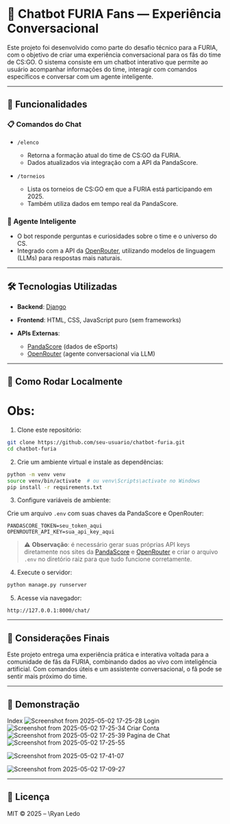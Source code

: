 # 🐺 Chatbot FURIA Fans — Experiência Conversacional

Este projeto foi desenvolvido como parte do desafio técnico para a FURIA, com o objetivo de criar uma experiência conversacional para os fãs do time de CS\:GO. O sistema consiste em um chatbot interativo que permite ao usuário acompanhar informações do time, interagir com comandos específicos e conversar com um agente inteligente.

---

## 🚀 Funcionalidades

### 📋 Comandos do Chat

* `/elenco`

  * Retorna a formação atual do time de CS\:GO da FURIA.
  * Dados atualizados via integração com a API da PandaScore.

* `/torneios`

  * Lista os torneios de CS\:GO em que a FURIA está participando em 2025.
  * Também utiliza dados em tempo real da PandaScore.

### 💬 Agente Inteligente

* O bot responde perguntas e curiosidades sobre o time e o universo do CS.
* Integrado com a API da [OpenRouter](https://openrouter.ai/), utilizando modelos de linguagem (LLMs) para respostas mais naturais.

---

## 🛠️ Tecnologias Utilizadas

* **Backend**: [Django](https://www.djangoproject.com/)
* **Frontend**: HTML, CSS, JavaScript puro (sem frameworks)
* **APIs Externas**:

  * [PandaScore](https://developers.pandascore.co/) (dados de eSports)
  * [OpenRouter](https://openrouter.ai/) (agente conversacional via LLM)

---

## 📂 Como Rodar Localmente

# Obs: 

1. Clone este repositório:

```bash
git clone https://github.com/seu-usuario/chatbot-furia.git
cd chatbot-furia
```

2. Crie um ambiente virtual e instale as dependências:

```bash
python -m venv venv
source venv/bin/activate  # ou venv\Scripts\activate no Windows
pip install -r requirements.txt
```

3. Configure variáveis de ambiente:

Crie um arquivo `.env` com suas chaves da PandaScore e OpenRouter:

```
PANDASCORE_TOKEN=seu_token_aqui
OPENROUTER_API_KEY=sua_api_key_aqui
```

> ⚠️ **Observação**: é necessário gerar suas próprias API keys diretamente nos sites da [PandaScore](https://pandascore.co) e [OpenRouter](https://openrouter.ai/) e criar o arquivo `.env` no diretório raiz para que tudo funcione corretamente.

4. Execute o servidor:

```bash
python manage.py runserver
```

5. Acesse via navegador:

```
http://127.0.0.1:8000/chat/
```

---

## 🧠 Considerações Finais

Este projeto entrega uma experiência prática e interativa voltada para a comunidade de fãs da FURIA, combinando dados ao vivo com inteligência artificial. Com comandos úteis e um assistente conversacional, o fã pode se sentir mais próximo do time.

---

## 📸 Demonstração
Index
![Screenshot from 2025-05-02 17-25-28](https://github.com/user-attachments/assets/e0dab788-3ec4-460c-8000-27f73bd2ff49)
Login
![Screenshot from 2025-05-02 17-25-34](https://github.com/user-attachments/assets/1f2bd7b9-03c5-49b8-8dcc-aaed0996a1dd)
Criar Conta
![Screenshot from 2025-05-02 17-25-39](https://github.com/user-attachments/assets/a7a6651b-37c5-49dd-b6a0-c502f5688735)
Pagina de Chat
![Screenshot from 2025-05-02 17-25-55](https://github.com/user-attachments/assets/02ccb182-fa4f-45c1-bf3f-3075f900f731)

![Screenshot from 2025-05-02 17-41-07](https://github.com/user-attachments/assets/c708a51c-dab6-4c46-9729-5ac682290777)

![Screenshot from 2025-05-02 17-09-27](https://github.com/user-attachments/assets/96322b52-67e5-492b-9fb0-5bc20db9f925)

---

## 📄 Licença

MIT © 2025 – \Ryan Ledo
